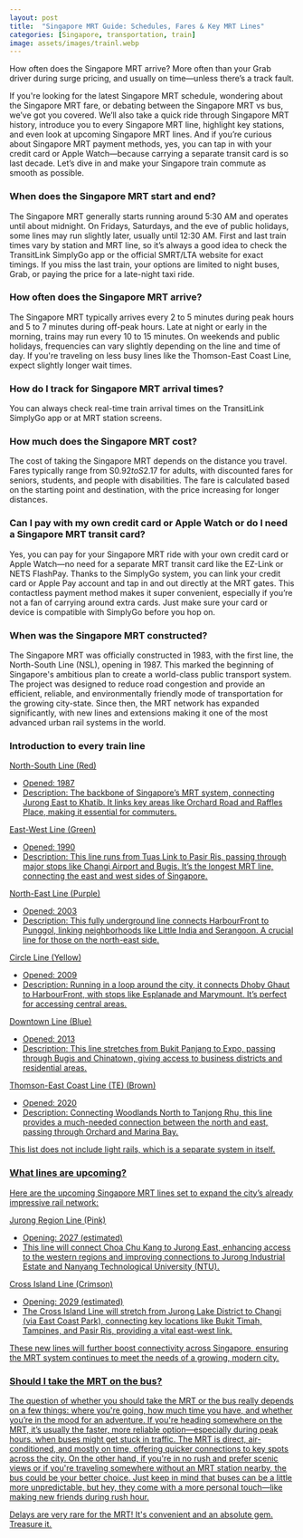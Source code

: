 ```yaml
---
layout: post
title:  "Singapore MRT Guide: Schedules, Fares & Key MRT Lines"
categories: [Singapore, transportation, train]
image: assets/images/trainl.webp
---
```


How often does the Singapore MRT arrive? More often than your Grab driver during surge pricing, and usually on time—unless there’s a track fault.

If you're looking for the latest Singapore MRT schedule, wondering about the Singapore MRT fare, or debating between the Singapore MRT vs bus, we’ve got you covered. We’ll also take a quick ride through Singapore MRT history, introduce you to every Singapore MRT line, highlight key stations, and even look at upcoming Singapore MRT lines. And if you’re curious about Singapore MRT payment methods, yes, you can tap in with your credit card or Apple Watch—because carrying a separate transit card is so last decade. Let’s dive in and make your Singapore train commute as smooth as possible.

### When does the Singapore MRT start and end?

The Singapore MRT generally starts running around 5:30 AM and operates until about midnight. On Fridays, Saturdays, and the eve of public holidays, some lines may run slightly later, usually until 12:30 AM. First and last train times vary by station and MRT line, so it’s always a good idea to check the TransitLink SimplyGo app or the official SMRT/LTA website for exact timings. If you miss the last train, your options are limited to night buses, Grab, or paying the price for a late-night taxi ride.

### How often does the Singapore MRT arrive?

The Singapore MRT typically arrives every 2 to 5 minutes during peak hours and 5 to 7 minutes during off-peak hours. Late at night or early in the morning, trains may run every 10 to 15 minutes. On weekends and public holidays, frequencies can vary slightly depending on the line and time of day. If you're traveling on less busy lines like the Thomson-East Coast Line, expect slightly longer wait times.

### How do I track for Singapore MRT arrival times?

You can always check real-time train arrival times on the TransitLink SimplyGo app or at MRT station screens.

### How much does the Singapore MRT cost?

The cost of taking the Singapore MRT depends on the distance you travel. Fares typically range from S$0.92 to S$2.17 for adults, with discounted fares for seniors, students, and people with disabilities. The fare is calculated based on the starting point and destination, with the price increasing for longer distances. 

### Can I pay with my own credit card or Apple Watch or do I need a Singapore MRT transit card?

Yes, you can pay for your Singapore MRT ride with your own credit card or Apple Watch—no need for a separate MRT transit card like the EZ-Link or NETS FlashPay. Thanks to the SimplyGo system, you can link your credit card or Apple Pay account and tap in and out directly at the MRT gates. This contactless payment method makes it super convenient, especially if you’re not a fan of carrying around extra cards. Just make sure your card or device is compatible with SimplyGo before you hop on.

### When was the Singapore MRT constructed?

The Singapore MRT was officially constructed in 1983, with the first line, the North-South Line (NSL), opening in 1987. This marked the beginning of Singapore's ambitious plan to create a world-class public transport system. The project was designed to reduce road congestion and provide an efficient, reliable, and environmentally friendly mode of transportation for the growing city-state. Since then, the MRT network has expanded significantly, with new lines and extensions making it one of the most advanced urban rail systems in the world.

### Introduction to every train line

<u>North-South Line (Red)<u>

+ Opened: 1987
+ Description: The backbone of Singapore’s MRT system, connecting Jurong East to Khatib. It links key areas like Orchard Road and Raffles Place, making it essential for commuters.

<u>East-West Line (Green)<u>

+ Opened: 1990
+ Description: This line runs from Tuas Link to Pasir Ris, passing through major stops like Changi Airport and Bugis. It’s the longest MRT line, connecting the east and west sides of Singapore.

<u>North-East Line (Purple)<u>

+ Opened: 2003
+ Description: This fully underground line connects HarbourFront to Punggol, linking neighborhoods like Little India and 
Serangoon. A crucial line for those on the north-east side.

<u>Circle Line (Yellow)<u>

+ Opened: 2009
+ Description: Running in a loop around the city, it connects Dhoby Ghaut to HarbourFront, with stops like Esplanade and Marymount. It’s perfect for accessing central areas.

<u>Downtown Line (Blue)<u>

+ Opened: 2013
+ Description: This line stretches from Bukit Panjang to Expo, passing through Bugis and Chinatown, giving access to business districts and residential areas.

<u>Thomson-East Coast Line (TE) (Brown)<u>

+ Opened: 2020
+ Description: Connecting Woodlands North to Tanjong Rhu, this line provides a much-needed connection between the north and east, passing through Orchard and Marina Bay.

This list does not include light rails, which is a separate system in itself.

### What lines are upcoming?

Here are the upcoming Singapore MRT lines set to expand the city’s already impressive rail network:

<u>Jurong Region Line (Pink)<u>

+ Opening: 2027 (estimated)
+ This line will connect Choa Chu Kang to Jurong East, enhancing access to the western regions and improving connections to Jurong Industrial Estate and Nanyang Technological University (NTU).

<u>Cross Island Line (Crimson)<u>

+ Opening: 2029 (estimated)
+ The Cross Island Line will stretch from Jurong Lake District to Changi (via East Coast Park), connecting key locations like Bukit Timah, Tampines, and Pasir Ris, providing a vital east-west link.

These new lines will further boost connectivity across Singapore, ensuring the MRT system continues to meet the needs of a growing, modern city.

### Should I take the MRT on the bus?

The question of whether you should take the MRT or the bus really depends on a few things: where you're going, how much time you have, and whether you’re in the mood for an adventure. If you're heading somewhere on the MRT, it’s usually the faster, more reliable option—especially during peak hours, when buses might get stuck in traffic. The MRT is direct, air-conditioned, and mostly on time, offering quicker connections to key spots across the city. On the other hand, if you're in no rush and prefer scenic views or if you're traveling somewhere without an MRT station nearby, the bus could be your better choice. Just keep in mind that buses can be a little more unpredictable, but hey, they come with a more personal touch—like making new friends during rush hour.

[Delays](https://fromhktosg.github.io/singapore-train-delays/) are very rare for the MRT! It's convenient and an absolute gem. Treasure it.
